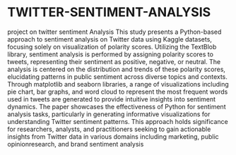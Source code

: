 # TWITTER-SENTIMENT-ANALYSIS
project on twitter sentiment Analysis
This study presents a Python-based approach to sentiment analysis on Twitter data using 
Kaggle datasets, focusing solely on visualization of polarity scores. Utilizing the TextBlob 
library, sentiment analysis is performed by assigning polarity scores to tweets, representing 
their sentiment as positive, negative, or neutral.
The analysis is centered on the distribution and trends of these polarity scores, elucidating 
patterns in public sentiment across diverse topics and contexts. Through matplotlib and 
seaborn libraries, a range of visualizations including pie chart, bar graphs, and word cloud to 
represent the most frequent words used in tweets are generated to provide intuitive insights 
into sentiment dynamics. 
The paper showcases the effectiveness of Python for sentiment analysis tasks, particularly in 
generating informative visualizations for understanding Twitter sentiment patterns. This 
approach holds significance for researchers, analysts, and practitioners seeking to gain 
actionable insights from Twitter data in various domains including marketing, public opinionresearch, and brand sentiment analysis
